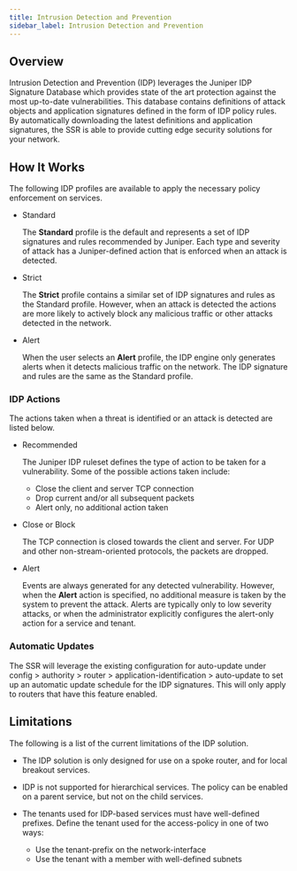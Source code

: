 ```yaml
---
title: Intrusion Detection and Prevention
sidebar_label: Intrusion Detection and Prevention
---
```


## Overview

Intrusion Detection and Prevention (IDP) leverages the Juniper IDP Signature Database which provides state of the art protection against the most up-to-date vulnerabilities. This database contains definitions of attack objects and application signatures defined in the form of IDP policy rules. By automatically downloading the latest definitions and application signatures, the SSR is able to provide cutting edge security solutions for your network. 

## How It Works

The following IDP profiles are available to apply the necessary policy enforcement on services.

- Standard

	The **Standard** profile is the default and represents a set of IDP signatures and rules recommended by Juniper. Each type and severity of attack has a Juniper-defined action that is enforced when an attack is detected. 

- Strict
	
	The **Strict** profile contains a similar set of IDP signatures and rules as the Standard profile. However, when an attack is detected the actions are more likely to actively block any malicious traffic or other attacks detected in the network.

- Alert

	When the user selects an **Alert** profile, the IDP engine only generates alerts when it detects malicious traffic on the network. The IDP signature and rules are the same as the Standard profile.

### IDP Actions

The actions taken when a threat is identified or an attack is detected are listed below.

- Recommended

	The Juniper IDP ruleset defines the type of action to be taken for a vulnerability. Some of the possible actions taken include:
	- Close the client and server TCP connection
	- Drop current and/or all subsequent packets
	- Alert only, no additional action taken

- Close or Block

	The TCP connection is closed towards the client and server. For UDP and other non-stream-oriented protocols, the packets are dropped. 

- Alert

	Events are always generated for any detected vulnerability. However, when the **Alert** action is specified, no additional measure is taken by the system to prevent the attack. Alerts are typically only to low severity attacks, or when the administrator explicitly configures the alert-only action for a service and tenant. 

### Automatic Updates

The SSR will leverage the existing configuration for auto-update under config > authority > router > application-identification > auto-update to set up an automatic update schedule for the IDP signatures. This will only apply to routers that have this feature enabled. 

## Limitations

The following is a list of the current limitations of the IDP solution. 

- The IDP solution is only designed for use on a spoke router, and for local breakout services.

- IDP is not supported for hierarchical services. The policy can be enabled on a parent service, but not on the child services.

- The tenants used for IDP-based services must have well-defined prefixes. Define the tenant used for the access-policy in one of two ways:
	- Use the tenant-prefix on the network-interface
	- Use the tenant with a member with well-defined subnets








